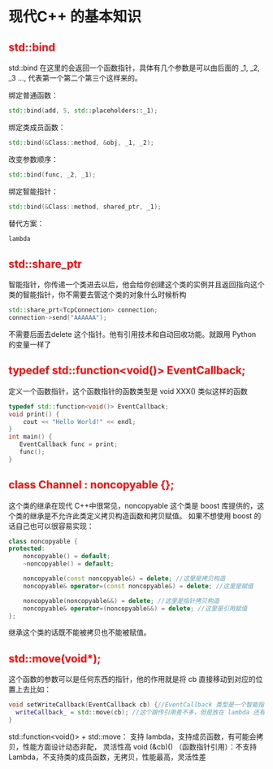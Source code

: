 #  现代C++ 的基本知识

## <strong style="color: red;"> std::bind </strong>


std::bind 在这里的会返回一个函数指针，具体有几个参数是可以由后面的 _1, _2, _3 ..., 代表第一个第二个第三个这样来的。

绑定普通函数：
```CPP
std::bind(add, 5, std::placeholders::_1);
```
绑定类成员函数：
```CPP
std::bind(&Class::method, &obj, _1, _2);
```
改变参数顺序：
```CPP
std::bind(func, _2, _1);
```
绑定智能指针：
```CPP
std::bind(&Class::method, shared_ptr, _1);
```
替代方案： 
```CPP
lambda
```

## <strong style="color:red;"> std::share_ptr<str>   </strong>
智能指针，你传递一个类进去以后，他会给你创建这个类的实例并且返回指向这个类的智能指针，你不需要去管这个类的对象什么时候析构
```CPP
std::share_prt<TcpConnection> connection;
connection->send("AAAAAA");
```
不需要后面去delete 这个指针。他有引用技术和自动回收功能。就跟用 Python 的变量一样了

## <strong style="color:red;">typedef std::function<void()> EventCallback;</strong>
定义一个函数指针，这个函数指针的函数类型是 void XXX()  类似这样的函数
```CPP
typedef std::function<void()> EventCallback;
void print() {
    cout << "Hello World!" << endl;
}
int main() {
   EventCallback func = print;
   func();
}
```

## <strong style="color:red;">  class Channel : noncopyable {};</strong>
这个类的继承在现代 C++中很常见，noncopyable 这个类是 boost 库提供的，这个类的继承是不允许此类定义拷贝构造函数和拷贝赋值。
如果不想使用 boost 的话自己也可以很容易实现：
```CPP
class noncopyable {
protected:
    noncopyable() = default;
    ~noncopyable() = default;

    noncopyable(const noncopyable&) = delete; //这里是拷贝构造
    noncopyable& operator=(const noncopyable&) = delete; //这里是赋值

    noncopyable(noncopyable&&) = delete; //这里是指针拷贝构造
    noncopyable& operator=(noncopyable&&) = delete; //这里是引用赋值
};
```
继承这个类的话既不能被拷贝也不能被赋值。

## <strong style="color:red;">  std::move(void*);</strong>
这个函数的参数可以是任何东西的指针，他的作用就是将 cb 直接移动到对应的位置上去比如：
```CPP
void setWriteCallback(EventCallback cb) {//EventCallback 类型是一个智能指针，所以 cb 就是一个指针
  writeCallback_ = std::move(cb); //这个跟传引用差不多，但是放在 lambda 还有类的成员函数上是不可以传引用的
}
```
std::function<void()> + std::move： 支持 lambda，支持成员函数，有可能会拷贝，性能方面设计动态非配， 灵活性高
void (&cb)() （函数指针引用）：不支持 Lambda，不支持类的成员函数，无拷贝，性能最高，灵活性差



